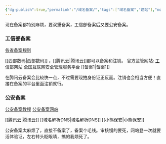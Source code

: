 ```yaml
---
{"dg-publish":true,"permalink":"/域名备案/","tags":["域名备案","建站"],"noteIcon":""}
---
```




现在备案都特别麻烦，要双重备案，工信部备案后又要公安备案。
### 工信部备案
[各省备案规则](https://beian.zzidc.com/main/beian/showBeianInfo.html)

[[西部数码\|西部数码]] ，[[腾讯云\|腾讯云]]都可以备案和注销。
官方监管网站:
[工信部网站](https://beian.miit.gov.cn/#/home)
[全国互联网安全管理服务平台](http://www.beian.gov.cn/portal/index.do)
[[备案1\|备案1]]

在腾讯云备案会比较快一点，不过需要现拍身份证正反面。注销也会相当方便！直接在备案的平台里面注销就行。

### 公安备案
[公安备案教程](https://cloud.tencent.com/document/product/243/19142)
[公安备案网站](https://beian.mps.gov.cn/#/)

[[腾讯云\|腾讯云]]
[[域名解析DNS\|域名解析DNS]]
[[小熊保安\|小熊保安]]

公安备案太麻烦了，直接不备案了，备案个毛线。审核慢的要死，网站登一次就要活体验证，左右转头眨眼睛，搞的我烦死了。